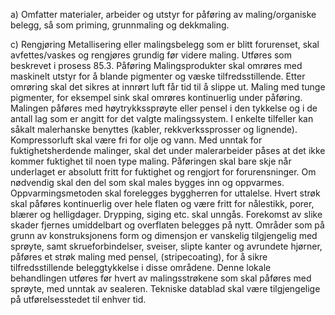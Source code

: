 a) Omfatter materialer, arbeider og utstyr for påføring av maling/organiske belegg, så som priming, grunnmaling og dekkmaling.

c) Rengjøring
Metallisering eller malingsbelegg som er blitt forurenset, skal avfettes/vaskes og rengjøres grundig før videre maling. Utføres som beskrevet i prosess 85.3.
Påføring
Malingsprodukter skal omrøres med maskinelt utstyr for å blande pigmenter og væske tilfredsstillende. Etter omrøring skal det sikres at innrørt luft får tid til å slippe ut.
Maling med tunge pigmenter, for eksempel sink skal omrøres kontinuerlig under påføring.
Malingen påføres med høytrykkssprøyte eller pensel i den tykkelse og i de antall lag som er angitt for det valgte malingssystem. I enkelte tilfeller kan såkalt malerhanske benyttes (kabler, rekkverkssprosser og lignende). Kompressorluft skal være fri for olje og vann.
Med unntak for fuktighetsherdende malinger, skal det under malerarbeider påses at det ikke kommer fuktighet til noen type maling. Påføringen skal bare skje når underlaget er absolutt fritt for fuktighet og rengjort for forurensninger. Om nødvendig skal den del som skal males bygges inn og oppvarmes. Oppvarmingsmetoden skal forelegges byggherren for uttalelse.
Hvert strøk skal påføres kontinuerlig over hele flaten og være fritt for nålestikk, porer, blærer og helligdager. Drypping, siging etc. skal unngås. Forekomst av slike skader fjernes umiddelbart og overflaten belegges på nytt.
Områder som på grunn av konstruksjonens form og dimensjon er vanskelig tilgjengelig med sprøyte, samt skrueforbindelser, sveiser, slipte kanter og avrundete hjørner, påføres et strøk maling med pensel, (stripecoating), for å sikre tilfredsstillende beleggtykkelse i disse områdene. Denne lokale behandlingen utføres før hvert av malingsstrøkene som skal påføres med sprøyte, med unntak av sealeren.
Tekniske datablad skal være tilgjengelige på utførelsesstedet til enhver tid.

